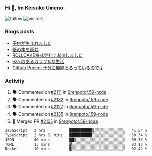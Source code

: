 ### Hi 👋, Im Keisuke Umeno.

<!--
**9renpoto/9renpoto** is a ✨ _special_ ✨ repository because its `README.md` (this file) appears on your GitHub profile.

Here are some ideas to get you started:

- 🔭 I’m currently working on ...
- 🌱 I’m currently learning ...
- 👯 I’m looking to collaborate on ...
- 🤔 I’m looking for help with ...
- 💬 Ask me about ...
- 📫 How to reach me: ...
- 😄 Pronouns: ...
- ⚡ Fun fact: ...
-->

![follow](https://img.shields.io/github/followers/9renpoto?label=Follow&style=social)
![visitors](https://komarev.com/ghpvc/?username=9renpoto&label=Profile%20views&color=0e75b6&style=flat)

### Blogs posts

<!-- BLOG-POST-LIST:START -->
- [子供が生まれました](https://9renpoto.win/entry/2024/04/18/hello-world)
- [紙の本を読む](https://9renpoto.win/entry/2024/02/25/reading-papar-book)
- [ROLLCAKE株式会社にJoinしました](https://9renpoto.win/entry/2024/02/11/join)
- [eza のあるカラフルな生活](https://9renpoto.win/entry/2024/02/01/eza)
- [Github Project 十分に機能そろっているのでは](https://9renpoto.win/entry/2024/01/14/gh-projects)
<!-- BLOG-POST-LIST:END -->

### Activity

<!--START_SECTION:activity-->
1. 🗣 Commented on [#2111](https://github.com/9renpoto/.59-node/pull/2111#issuecomment-2136296283) in [9renpoto/.59-node](https://github.com/9renpoto/.59-node)
2. 🗣 Commented on [#2132](https://github.com/9renpoto/.59-node/pull/2132#issuecomment-2136284211) in [9renpoto/.59-node](https://github.com/9renpoto/.59-node)
3. 🗣 Commented on [#2127](https://github.com/9renpoto/.59-node/pull/2127#issuecomment-2136274847) in [9renpoto/.59-node](https://github.com/9renpoto/.59-node)
4. 🗣 Commented on [#2135](https://github.com/9renpoto/.59-node/pull/2135#issuecomment-2136273975) in [9renpoto/.59-node](https://github.com/9renpoto/.59-node)
5. 🎉 Merged PR [#2136](https://github.com/9renpoto/.59-node/pull/2136) in [9renpoto/.59-node](https://github.com/9renpoto/.59-node)
<!--END_SECTION:activity-->

<!--START_SECTION:waka-->

```txt
JavaScript   3 hrs           ██████████▒░░░░░░░░░░░░░░   41.54 %
TypeScript   2 hrs 51 mins   ██████████░░░░░░░░░░░░░░░   39.34 %
JSON         40 mins         ██▒░░░░░░░░░░░░░░░░░░░░░░   09.33 %
TOML         13 mins         ▓░░░░░░░░░░░░░░░░░░░░░░░░   03.13 %
Docker       10 mins         ▓░░░░░░░░░░░░░░░░░░░░░░░░   02.42 %
```

<!--END_SECTION:waka-->
